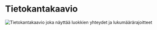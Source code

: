 Tietokantakaavio
================

![Tietokantakaavio joka näyttää luokkien yhteydet ja lukumäärärajoitteet](.../images/Tietokantakaavio.png "Tietokantakaavio")